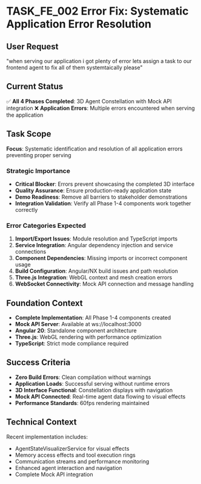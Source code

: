 # TASK_FE_002 Error Fix: Systematic Application Error Resolution

## User Request

"when serving our application i got plenty of error lets assign a task to our frontend agent to fix all of them systemtaically please"

## Current Status

✅ **All 4 Phases Completed**: 3D Agent Constellation with Mock API integration
❌ **Application Errors**: Multiple errors encountered when serving the application

## Task Scope

**Focus**: Systematic identification and resolution of all application errors preventing proper serving

### Strategic Importance

- **Critical Blocker**: Errors prevent showcasing the completed 3D interface
- **Quality Assurance**: Ensure production-ready application state
- **Demo Readiness**: Remove all barriers to stakeholder demonstrations
- **Integration Validation**: Verify all Phase 1-4 components work together correctly

### Error Categories Expected

1. **Import/Export Issues**: Module resolution and TypeScript imports
2. **Service Integration**: Angular dependency injection and service connections
3. **Component Dependencies**: Missing imports or incorrect component usage
4. **Build Configuration**: Angular/NX build issues and path resolution
5. **Three.js Integration**: WebGL context and mesh creation errors
6. **WebSocket Connectivity**: Mock API connection and message handling

## Foundation Context

- **Complete Implementation**: All Phase 1-4 components created
- **Mock API Server**: Available at ws://localhost:3000
- **Angular 20**: Standalone component architecture
- **Three.js**: WebGL rendering with performance optimization
- **TypeScript**: Strict mode compliance required

## Success Criteria

- **Zero Build Errors**: Clean compilation without warnings
- **Application Loads**: Successful serving without runtime errors
- **3D Interface Functional**: Constellation displays with navigation
- **Mock API Connected**: Real-time agent data flowing to visual effects
- **Performance Standards**: 60fps rendering maintained

## Technical Context

Recent implementation includes:

- AgentStateVisualizerService for visual effects
- Memory access effects and tool execution rings
- Communication streams and performance monitoring
- Enhanced agent interaction and navigation
- Complete Mock API integration
